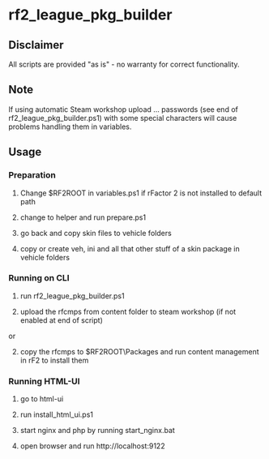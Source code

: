 # rf2_league_pkg_builder

## Disclaimer

All scripts are provided "as is" - no warranty for correct functionality.

## Note

If using automatic Steam workshop upload ... passwords (see end of rf2_league_pkg_builder.ps1) with some special characters will cause problems handling them in variables.

## Usage

### Preparation

1. Change $RF2ROOT in variables.ps1 if rFactor 2 is not installed to default path

2. change to helper and run prepare.ps1

3. go back and copy skin files to vehicle folders

4. copy or create veh, ini and all that other stuff of a skin package in vehicle folders

### Running on CLI

1. run rf2_league_pkg_builder.ps1 

2. upload the rfcmps from content folder to steam workshop (if not enabled at end of script)

or

2. copy the rfcmps to $RF2ROOT\Packages and run content management in rF2 to install them

### Running HTML-UI

1. go to html-ui

2. run install_html_ui.ps1

3. start nginx and php by running start_nginx.bat

4. open browser and run http://localhost:9122


